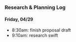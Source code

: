### Research & Planning Log
#### Friday, 04/29
* 8:30am: finish proposal draft
* 9:10am: research swift